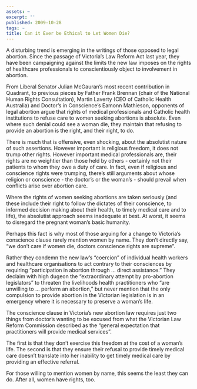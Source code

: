 ```yaml
---
assets: ~
excerpt: ''
published: 2009-10-28
tags: ~
title: Can it Ever be Ethical to Let Women Die?
---
```

A disturbing trend is emerging in the writings of those opposed to legal
abortion. Since the passage of Victoria’s Law Reform Act last year, they
have been campaigning against the limits the new law imposes on the
rights of healthcare professionals to conscientiously object to
involvement in abortion.

From Liberal Senator Julian McGauran’s most recent contribution in
Quadrant, to previous pieces by Father Frank Brennan (chair of the
National Human Rights Consultation), Martin Laverty (CEO of Catholic
Health Australia) and Doctor’s in Conscience’s Eamonn Mathieson,
opponents of legal abortion argue that rights of medical professionals
and Catholic health institutions to refuse care to women seeking
abortions is absolute. Even where such denial could see a woman die,
they maintain that refusing to provide an abortion is the right, and
their right, to do.

There is much that is offensive, even shocking, about the absolutist
nature of such assertions. However important is religious freedom, it
does not trump other rights. However important medical professionals
are, their rights are no weightier than those held by others - certainly
not their patients to whom they owe a duty of care. In fact, even if
religious and conscience rights were trumping, there’s still arguments
about whose religion or conscience - the doctor’s or the woman’s -
should prevail when conflicts arise over abortion care.

Where the rights of women seeking abortions are taken seriously (and
these include their right to follow the dictates of their conscience, to
informed decision making about their health, to timely medical care and
to life), the absolutist approach seems inadequate at best. At worst, it
seems to disregard the pregnant woman’s basic humanity.

Perhaps this fact is why most of those arguing for a change to
Victoria’s conscience clause rarely mention women by name. They don’t
directly say, “we don’t care if women die, doctors conscience rights are
supreme”.

Rather they condemn the new law’s “coercion” of individual health
workers and healthcare organisations to act contrary to their
consciences by requiring “participation in abortion through … direct
assistance.” They declaim with high dugeon the “extraordinary attempt by
pro-abortion legislators” to threaten the livelihoods health
practitioners who “are unwilling to … perform an abortion,” but never
mention that the only compulsion to provide abortion in the Victorian
legislation is in an emergency where it is necessary to preserve a
woman’s life.

The conscience clause in Victoria’s new abortion law requires just two
things from doctor’s wanting to be excused from what the Victorian Law
Reform Commission described as the “general expectation that
practitioners will provide medical services”.

The first is that they don’t exercise this freedom at the cost of a
woman’s life. The second is that they ensure their refusal to provide
timely medical care doesn’t translate into her inability to get timely
medical care by providing an effective referral.

For those willing to mention women by name, this seems the least they
can do. After all, women have rights, too.